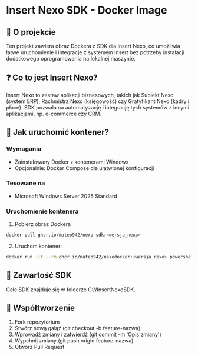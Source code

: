 # Insert Nexo SDK - Docker Image

## 📌 O projekcie

Ten projekt zawiera obraz Dockera z SDK dla Insert Nexo, co umożliwia łatwe uruchomienie i integrację z systemem Insert bez potrzeby instalacji dodatkowego oprogramowania na lokalnej maszynie.

## ❓ Co to jest Insert Nexo?

Insert Nexo to zestaw aplikacji biznesowych, takich jak Subiekt Nexo (system ERP), Rachmistrz Nexo (księgowość) czy Gratyfikant Nexo (kadry i płace). SDK pozwala na automatyzację i integrację tych systemów z innymi aplikacjami, np. e-commerce czy CRM.

## 🚀 Jak uruchomić kontener?

### Wymagania

- Zainstalowany Docker z kontenerami Windows
- Opcjonalnie: Docker Compose dla ułatwionej konfiguracji

### Tesowane na

- Microsoft Windows Server 2025 Standard 

### Uruchomienie kontenera

1. Pobierz obraz Dockera

```bash
docker pull ghcr.io/mateo942/nexo-sdk:<wersja_nexo>
```

2. Uruchom kontener:

```bash
docker run -it --rm ghcr.io/mateo942/nexodocker:<wersja_nexo> powershell
```

## 📂 Zawartość SDK

Całe SDK znajduje się w folderze C://InsertNexoSDK.

## 🤝 Współtworzenie

1. Fork repozytorium
2. Stwórz nową gałąź (git checkout -b feature-nazwa)
3. Wprowadź zmiany i zatwierdź (git commit -m 'Opis zmiany')
4. Wypchnij zmiany (git push origin feature-nazwa)
5. Otwórz Pull Request